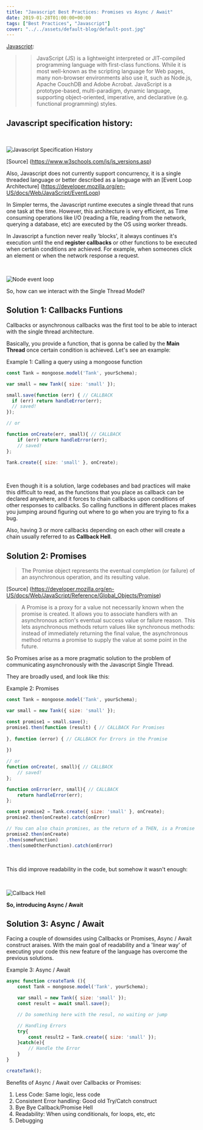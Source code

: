 ```yaml
---
title: "Javascript Best Practices: Promises vs Async / Await"
date: 2019-01-28T01:00:00+00:00
tags: ["Best Practices", "Javascript"]
cover: "../../assets/default-blog/default-post.jpg"
---
```


[Javascript](https://developer.mozilla.org/en-US/docs/Web/JavaScript):

>> JavaScript (JS) is a lightweight interpreted or JIT-compiled programming language with first-class functions. While it is most well-known as the scripting language for Web pages, many non-browser environments also use it, such as Node.js, Apache CouchDB and Adobe Acrobat. JavaScript is a prototype-based, multi-paradigm, dynamic language, supporting object-oriented, imperative, and declarative (e.g. functional programming) styles.


## Javascript specification history:
<br>

![Javascript Specification History](media/javascript-version-history.png)
<br>

[Source] (https://www.w3schools.com/js/js_versions.asp)


Also, Javascript does not currently support concurrency, it is a single threaded language or better described as a language with an [Event Loop Architecture] (https://developer.mozilla.org/en-US/docs/Web/JavaScript/EventLoop)

In Simpler terms, the Javascript runtime executes a single thread that runs one task at the time. However, this architecture is very efficient, as Time consuming operations like I/O (reading a file, reading from the network, querying a database, etc) are executed by the OS using worker threads.


In Javascript a function never really 'blocks', it always continues it's execution until the end **register callbacks** or other functions to be executed when certain conditions are achieved. For example, when someones click an element or when the network response a request.

<br>

![Node event loop](media/node-event-loop.png)
<br>


So, how can we interact with the Single Thread Model?


## Solution 1: Callbacks Funtions

Callbacks or asynchronous callbacks was the first tool to be able to interact with the single thread architecture.

Basically, you provide a function, that is gonna be called by the **Main Thread** once certain condition is achieved. Let's see an example:

Example 1: Calling a query using a mongoose function
<br>

```javascript
const Tank = mongoose.model('Tank', yourSchema);

var small = new Tank({ size: 'small' });

small.save(function (err) { // CALLBACK
  if (err) return handleError(err);
  // saved!
});

// or

function onCreate(err, small){ // CALLBACK
    if (err) return handleError(err);
    // saved!
};

Tank.create({ size: 'small' }, onCreate);
```
<br>

Even though it is a solution, large codebases and bad practices will make this difficult to read, as the functions that you place as callback can be declared anywhere, and it forces to chain callbacks upon conditions of other responses to callbacks. So calling functions in different places makes you jumping around figuring out where to go when you are trying to fix a bug.

Also, having 3 or more callbacks depending on each other will create a chain usually referred to as **Callback Hell**.


## Solution 2: Promises

>The Promise object represents the eventual completion (or failure) of an asynchronous operation, and its resulting value.

[Source] (https://developer.mozilla.org/en-US/docs/Web/JavaScript/Reference/Global_Objects/Promise)


>A Promise is a proxy for a value not necessarily known when the promise is created. It allows you to associate handlers with an asynchronous action's eventual success value or failure reason. This lets asynchronous methods return values like synchronous methods: instead of immediately returning the final value, the asynchronous method returns a promise to supply the value at some point in the future.


So Promises arise as a more pragmatic solution to the problem of communicating asynchronously with the Javascript Single Thread. 

They are broadly used, and look like this:

Example 2: Promises
<br>

```javascript
const Tank = mongoose.model('Tank', yourSchema);

var small = new Tank({ size: 'small' });

const promise1 = small.save();
promise1.then(function (result) { // CALLBACK For Promises
  
}, function (error) { // CALLBACK For Errors in the Promise
  
})

// or
function onCreate(, small){ // CALLBACK
    // saved!
};

function onError(err, small){ // CALLBACK
    return handleError(err);
};

const promise2 = Tank.create({ size: 'small' }, onCreate);
promise2.then(onCreate).catch(onError)

// You can also chain promises, as the return of a THEN, is a Promise
promise2.then(onCreate)
.then(someFunction)
.then(someOtherFunction).catch(onError)
```
<br>

This did improve readability in the code, but somehow it wasn't enough:

<br>

![Callback Hell](media/callback-hell.jpeg)
<br>

**So, introducing Async / Await**


## Solution 3: Async / Await

Facing a couple of downsides using Callbacks or Promises, Async / Await construct araises. With the main goal of readability and a 'linear way' of executing your code this new feature of the language has overcome the previous solutions.


Example 3: Async / Await

```javascript 
async function createTank (){
    const Tank = mongoose.model('Tank', yourSchema);

    var small = new Tank({ size: 'small' });
    const result = await small.save();

    // Do something here with the resul, no waiting or jump

    // Handling Errors
    try{
        const result2 = Tank.create({ size: 'small' });
    }catch(e){
        // Handle the Error
    }
}

createTank();
```

Benefits of Async / Await over Callbacks or Promises:

1. Less Code: Same logic, less code
2. Consistent Error handling: Good old Try/Catch construct
3. Bye Bye Callback/Promise Hell
4. Readability: When using conditionals, for loops, etc, etc
5. Debugging

